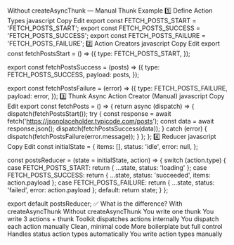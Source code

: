 Without createAsyncThunk — Manual Thunk Example
1️⃣ Define Action Types
javascript
Copy
Edit
export const FETCH_POSTS_START = 'FETCH_POSTS_START';
export const FETCH_POSTS_SUCCESS = 'FETCH_POSTS_SUCCESS';
export const FETCH_POSTS_FAILURE = 'FETCH_POSTS_FAILURE';
2️⃣ Action Creators
javascript
Copy
Edit
export const fetchPostsStart = () => ({
    type: FETCH_POSTS_START,
});

export const fetchPostsSuccess = (posts) => ({
    type: FETCH_POSTS_SUCCESS,
    payload: posts,
});

export const fetchPostsFailure = (error) => ({
    type: FETCH_POSTS_FAILURE,
    payload: error,
});
3️⃣ Thunk Async Action Creator (Manual)
javascript
Copy
Edit
export const fetchPosts = () => {
    return async (dispatch) => {
        dispatch(fetchPostsStart());
        try {
            const response = await fetch('https://jsonplaceholder.typicode.com/posts');
            const data = await response.json();
            dispatch(fetchPostsSuccess(data));
        } catch (error) {
            dispatch(fetchPostsFailure(error.message));
        }
    };
};
4️⃣ Reducer
javascript
Copy
Edit
const initialState = {
    items: [],
    status: 'idle',
    error: null,
};

const postsReducer = (state = initialState, action) => {
    switch (action.type) {
        case FETCH_POSTS_START:
            return { ...state, status: 'loading' };
        case FETCH_POSTS_SUCCESS:
            return { ...state, status: 'succeeded', items: action.payload };
        case FETCH_POSTS_FAILURE:
            return { ...state, status: 'failed', error: action.payload };
        default:
            return state;
    }
};

export default postsReducer;
✅ What is the difference?
With createAsyncThunk	Without createAsyncThunk
You write one thunk	You write 3 actions + thunk
Toolkit dispatches actions internally	You dispatch each action manually
Clean, minimal code	More boilerplate but full control
Handles status action types automatically	You write action types manually
